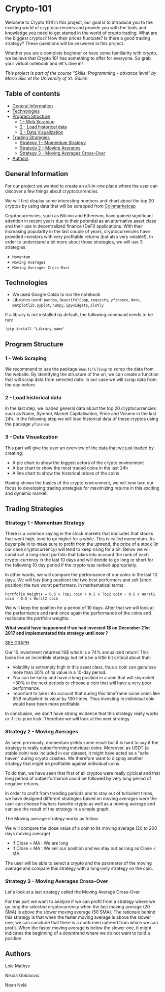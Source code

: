# Crypto-101

Welcome to Crypto 101! In this project, our goal is to introduce you to the exciting world of cryptocurrencies and provide you with the tools and knowledge you need to get started in the world of crypto trading. What are the biggest cryptos? How their prices fluctuate? Is there a good trading strategy? These questions will be answered in this project.

Whether you are a complete beginner or have some familiarity with crypto, we believe that Crypto 101 has something to offer for everyone. So grab your virtual notebook and let's dive in!

*This project is part of the course "Skills: Programming - advance level" by Mario Silic at the University of St. Gallen.*

## Table of contents
- [General Information](#general-information)
- [Technologies](#technologies)
- [Program Structure](#program-structure)
  - [1 - Web Scraping](#1---web-scraping)
  - [2 - Load historical data](#2---load-historical-data)
  - [3 - Data Visualization](#3---data-visualization)
- [Trading Strategies](#trading-strategies)
  - [Strategy 1 - Momentum Strategy](#strategy-1---momentum-strategy)
  - [Strategy 2 - Moving Averages](#strategy-2---moving-averages)
  - [Strategy 3 - Moving Averages Cross-Over](#strategy-3---moving-averages-cross-over)
- [Authors](#authors)

## General Information

For our project we wanted to create an all-in-one place where the user can discover a few things about cryptocurrencies. 

We will first display some interesting numbers and chart about the top 20 cryptos by using data that will be scrapped from [Coinmarketcap](https://coinmarketcap.com/)

Cryptocurrencies, such as Bitcoin and Ethereum, have gained significant attention in recent years due to their potential as an alternative asset class and their use in decentralized finance (DeFi) applications. With their increasing popularity in the last couple of years, cryptocurrencies have provided investors with very profitable returns (but also very volatile!). In order to understand a bit more about those strategies, we will use 3 strategies:
* `Momentum`
* `Moving Averages`
* `Moving Averages Cross-Over`

## Technologies
* We used Google Colab to run the notebook
* Libraries used: `pandas`, `BeautifulSoup`, `requests`, `yfinance`, `date`, `matplotlib.pyplot`, `numpy`, `ipywidgets`, `plotly`

If a library is not installed by default, the following command needs to be run:
```
!pip install "Library name"
```

## Program Structure
### 1 - Web Scraping
We recommend to use the package `BeautifulSoup` to scrap the data from the website. By identifying the structure of the url, we can create a function that will scrap data from selected date. In our case we will scrap data from the day before.

### 2 - Load historical data
In the last step, we loaded general data about the top 20 cryptocurrencies such as Name, Symbol, Market Capitalisation, Price and Volume in the last 24h.
In the following step we will load historical data of these cryptos using the package `yfinance` 

### 3 - Data Visualization
This part will give the user an overview of the data that we just loaded by creating:
* A pie chart to show the biggest actors of the crypto environment 
* A bar chart to show the most traded coins in the last 24h
* A line chart to show the historical prices of the coins

Having shown the basics of the crypto environment, we will now turn our focus to developing trading strategies for maximizing returns in this exciting and dynamic market.

## Trading Strategies

### Strategy 1 - Momentum Strategy
There is a common saying in the stock markets that indicates that stocks that went high, tend to go higher for a while. This is called momentum. As buyer pile in to make sure to profit from the uptrend, the price of a stock (in our case cryptocurrency) will tend to keep rising for a bit. Below we will construct a long short porfolio that takes into account the rank of each crypto-currency in the last 10 days and will decide to go long or short for the following 10 day period if the crypto was ranked approprietly. 

In other words, we will compare the performance of our coins in the last 10 days. We will buy (long position) the two best performers and sell (short position) the two worst performers. In mathematical terms:

```
Portfolio Weights = 0.5 x Top1 coin + 0.5 x Top2 coin - 0.5 x Worst1 coin - 0.5 x Worst2 coin
```

We will keep the position for a period of 10 days. After that we will look at the performance and rank once again the performance of the coins and reallocate the portfolio weights.

**What would have happenned if we had invested 1$ on December 21st 2017 and implementated this strategy until now ?**

[SEE GRAPH](Crypto-101/Portfolio_amount_momentum.png)

Our 1$ investment returned 16$ which is a 74% annualized return! This looks like an incredible startegy but let's be a little bit critical about that:

* Volatility is extremely high in this asset class, thus a coin can gain/lose more than 30% of its value in a 10-day period. 
* You can be lucky and have a long position in a coin that will skyrocket +30% in the next periods or choose a coin that will have a very poor performance.
* Important to take into account that during this timeframe some coins like BNB multiplied its value by 100 times. Thus investing in individual coin would have been more profitable

In conclusion, we don't have strong evidence that this strategy really works or if it is pure luck. Therefore we will look at the next strategy

### Strategy 2 - Moving Averages

As seen previously, momentum yields some result but it is hard to say if the strategy is really outperforming individual coins. Moreover, as USDT (a stable coin) was included in our dataset, it might have acted as a "safe haven" during crypto crashes. We therefore want to display another strategy that might be profitable against individual coins.

To do that, we have seen that first of all cryptos were really cylcical and that long period of outperformance could be followed by very long period of negative returns.

In order to profit from trending periods and to stay out of turbulent times, we have designed different strategies based on moving averages were the user can choose his/hers favorite crypto as well as a moving average and can see the result of the strategy in a simple graph.

The Moving average strategy works as follow:

We will compare the close value of a coin to its moving average (20 to 200 days moving average)
* If Close > MA : We are long
* If Close < MA : We sell our position and we stay out as long as Close < MA

The user will be able to select a crypto and the parameter of the moving average and compare this strategy with a long-only strategy on the coin.

### Strategy 3 - Moving Averages Cross-Over
Let's look at a last strategy called the Moving Average Cross-Over

For this part we want to analyze if we can profit from a strategy where we go long the selected cryptocurrency when the fast moving average (20 SMA) is above the slower moving average (50 SMA). The rationale behind this strategy is that when the faster moving average is above the slower one, we can conclude that there is a confirmed uptrend from which we can profit. When the faster moving average is below the slower one, it might indicates the beginning of a downtrend where we do not want to hold a position.

## Authors
Loïc Mathys

Nikola Golubovic

Noah Nolè

